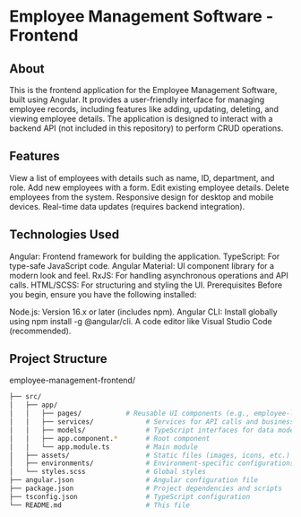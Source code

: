 # Employee Management Software - Frontend

## About
This is the frontend application for the Employee Management Software, built using Angular. It provides a user-friendly interface for managing employee records, including features like adding, updating, deleting, and viewing employee details. The application is designed to interact with a backend API (not included in this repository) to perform CRUD operations.

## Features
View a list of employees with details such as name, ID, department, and role.
Add new employees with a form.
Edit existing employee details.
Delete employees from the system.
Responsive design for desktop and mobile devices.
Real-time data updates (requires backend integration).

## Technologies Used
Angular: Frontend framework for building the application.
TypeScript: For type-safe JavaScript code.
Angular Material: UI component library for a modern look and feel.
RxJS: For handling asynchronous operations and API calls.
HTML/SCSS: For structuring and styling the UI.
Prerequisites
Before you begin, ensure you have the following installed:

Node.js: Version 16.x or later (includes npm).
Angular CLI: Install globally using npm install -g @angular/cli.
A code editor like Visual Studio Code (recommended).

## Project Structure

employee-management-frontend/
```bash
├── src/
│   ├── app/
│   │   ├── pages/           # Reusable UI components (e.g., employee-list, employee-form)
│   │   ├── services/             # Services for API calls and business logic
│   │   ├── models/               # TypeScript interfaces for data models (e.g., Employee)
│   │   ├── app.component.*       # Root component
│   │   └── app.module.ts         # Main module
│   ├── assets/                   # Static files (images, icons, etc.)
│   ├── environments/             # Environment-specific configurations
│   └── styles.scss               # Global styles
├── angular.json                  # Angular configuration file
├── package.json                  # Project dependencies and scripts
├── tsconfig.json                 # TypeScript configuration
└── README.md                     # This file
```
